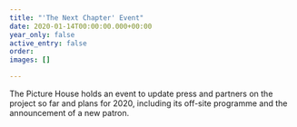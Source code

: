 ```yaml
---
title: "'The Next Chapter' Event"
date: 2020-01-14T00:00:00.000+00:00
year_only: false
active_entry: false
order: 
images: []

---
```

The Picture House holds an event to update press and partners on the project so far and plans for 2020, including its off-site programme and the announcement of a new patron.